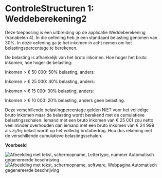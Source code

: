 # ControleStructuren 1: Weddeberekening2

Deze toepassing is een uitbreiding op de applicatie Weddeberekening
(Variabelen 4). In die oefening heb je een standaard belasting genomen
van 30%. In deze oefening ga je het inkomen in acht nemen om het
belastingspercentage te berekenen.

De belasting is afhankelijk van het bruto inkomen. Hoe hoger het bruto
inkomen, hoe hoger de belasting:

Inkomen \> € 50 000: 50% belasting, anders:

Inkomen \> € 25 000: 40% belasting, anders:

Inkomen \> € 15 000: 30% belasting, anders:

Inkomen \> € 10 000: 20% belasting, anders geen belasting.

Deze verschillende belastingpercentage gelden NIET voor het volledige
bruto inkomen maar de belasting wordt berekend met de cumulatieve
belastingsschalen. Iemand met een bruto inkomen van € 25 001 zou netto
veel minder overhouden dan iemand met een bruto inkomen van € 24 999 als
zij/hij belast wordt op het volledig brutobedrag. Hou dus rekening met
de verschillende cumulatieve belastingsschalen.

**Voorbeeld**

![Afbeelding met tekst, schermopname, Lettertype, nummer Automatisch
gegenereerde
beschrijving](./media/image1.png)
![Afbeelding met tekst, schermopname, software, Webpagina Automatisch
gegenereerde
beschrijving](./media/image2.png)